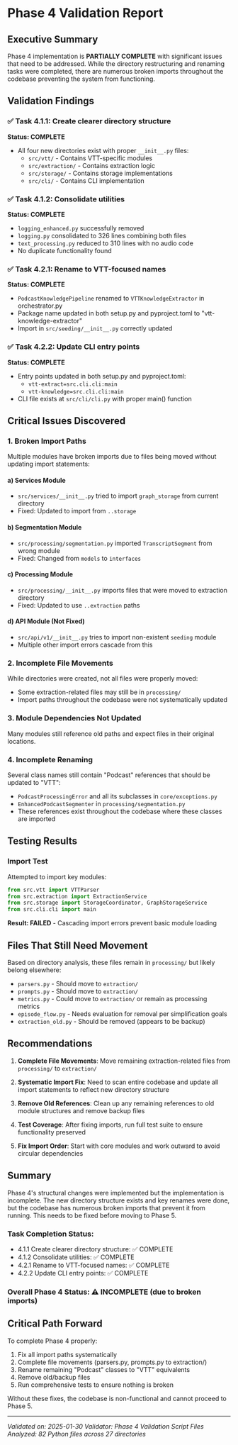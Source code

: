 # Phase 4 Validation Report

## Executive Summary
Phase 4 implementation is **PARTIALLY COMPLETE** with significant issues that need to be addressed. While the directory restructuring and renaming tasks were completed, there are numerous broken imports throughout the codebase preventing the system from functioning.

## Validation Findings

### ✅ Task 4.1.1: Create clearer directory structure
**Status: COMPLETE**
- All four new directories exist with proper `__init__.py` files:
  - `src/vtt/` - Contains VTT-specific modules
  - `src/extraction/` - Contains extraction logic
  - `src/storage/` - Contains storage implementations
  - `src/cli/` - Contains CLI implementation

### ✅ Task 4.1.2: Consolidate utilities
**Status: COMPLETE**
- `logging_enhanced.py` successfully removed
- `logging.py` consolidated to 326 lines combining both files
- `text_processing.py` reduced to 310 lines with no audio code
- No duplicate functionality found

### ✅ Task 4.2.1: Rename to VTT-focused names
**Status: COMPLETE**
- `PodcastKnowledgePipeline` renamed to `VTTKnowledgeExtractor` in orchestrator.py
- Package name updated in both setup.py and pyproject.toml to "vtt-knowledge-extractor"
- Import in `src/seeding/__init__.py` correctly updated

### ✅ Task 4.2.2: Update CLI entry points
**Status: COMPLETE**
- Entry points updated in both setup.py and pyproject.toml:
  - `vtt-extract=src.cli.cli:main`
  - `vtt-knowledge=src.cli.cli:main`
- CLI file exists at `src/cli/cli.py` with proper main() function

## Critical Issues Discovered

### 1. Broken Import Paths
Multiple modules have broken imports due to files being moved without updating import statements:

#### a) Services Module
- `src/services/__init__.py` tried to import `graph_storage` from current directory
- Fixed: Updated to import from `..storage`

#### b) Segmentation Module
- `src/processing/segmentation.py` imported `TranscriptSegment` from wrong module
- Fixed: Changed from `models` to `interfaces`

#### c) Processing Module
- `src/processing/__init__.py` imports files that were moved to extraction directory
- Fixed: Updated to use `..extraction` paths

#### d) API Module (Not Fixed)
- `src/api/v1/__init__.py` tries to import non-existent `seeding` module
- Multiple other import errors cascade from this

### 2. Incomplete File Movements
While directories were created, not all files were properly moved:
- Some extraction-related files may still be in `processing/`
- Import paths throughout the codebase were not systematically updated

### 3. Module Dependencies Not Updated
Many modules still reference old paths and expect files in their original locations.

### 4. Incomplete Renaming
Several class names still contain "Podcast" references that should be updated to "VTT":
- `PodcastProcessingError` and all its subclasses in `core/exceptions.py`
- `EnhancedPodcastSegmenter` in `processing/segmentation.py`
- These references exist throughout the codebase where these classes are imported

## Testing Results

### Import Test
Attempted to import key modules:
```python
from src.vtt import VTTParser
from src.extraction import ExtractionService  
from src.storage import StorageCoordinator, GraphStorageService
from src.cli.cli import main
```

**Result: FAILED** - Cascading import errors prevent basic module loading

## Files That Still Need Movement

Based on directory analysis, these files remain in `processing/` but likely belong elsewhere:
- `parsers.py` - Should move to `extraction/`
- `prompts.py` - Should move to `extraction/`
- `metrics.py` - Could move to `extraction/` or remain as processing metrics
- `episode_flow.py` - Needs evaluation for removal per simplification goals
- `extraction_old.py` - Should be removed (appears to be backup)

## Recommendations

1. **Complete File Movements**: Move remaining extraction-related files from `processing/` to `extraction/`

2. **Systematic Import Fix**: Need to scan entire codebase and update all import statements to reflect new directory structure

3. **Remove Old References**: Clean up any remaining references to old module structures and remove backup files

4. **Test Coverage**: After fixing imports, run full test suite to ensure functionality preserved

5. **Fix Import Order**: Start with core modules and work outward to avoid circular dependencies

## Summary

Phase 4's structural changes were implemented but the implementation is incomplete. The new directory structure exists and key renames were done, but the codebase has numerous broken imports that prevent it from running. This needs to be fixed before moving to Phase 5.

### Task Completion Status:
- 4.1.1 Create clearer directory structure: ✅ COMPLETE
- 4.1.2 Consolidate utilities: ✅ COMPLETE  
- 4.2.1 Rename to VTT-focused names: ✅ COMPLETE
- 4.2.2 Update CLI entry points: ✅ COMPLETE

### Overall Phase 4 Status: ⚠️ INCOMPLETE (due to broken imports)

## Critical Path Forward

To complete Phase 4 properly:
1. Fix all import paths systematically
2. Complete file movements (parsers.py, prompts.py to extraction/)
3. Rename remaining "Podcast" classes to "VTT" equivalents
4. Remove old/backup files
5. Run comprehensive tests to ensure nothing is broken

Without these fixes, the codebase is non-functional and cannot proceed to Phase 5.

---
*Validated on: 2025-01-30*
*Validator: Phase 4 Validation Script*
*Files Analyzed: 82 Python files across 27 directories*